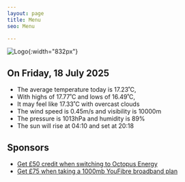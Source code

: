 ```yaml
---
layout: page
title: Menu
seo: Menu

---
```


![Logo](/images/logo.jpg){:width="832px"}

<!-- weather_marker starts -->
## On Friday, 18 July 2025

- The average temperature today is 17.23˚C,
- With highs of 17.77˚C and lows of 16.49˚C,
- It may feel like 17.33˚C with overcast clouds
- The wind speed is 0.45m/s and visibility is 10000m
- The pressure is 1013hPa and humidity is 89%
- The sun will rise at 04:10 and set at 20:18

<!-- weather_marker ends -->

## Sponsors

- [Get £50 credit when switching to Octopus Energy](https://bit.ly/3oD1nnS)
- [Get £75 when taking a 1000mb YouFibre broadband plan](https://aklam.io/91zWhU?)
